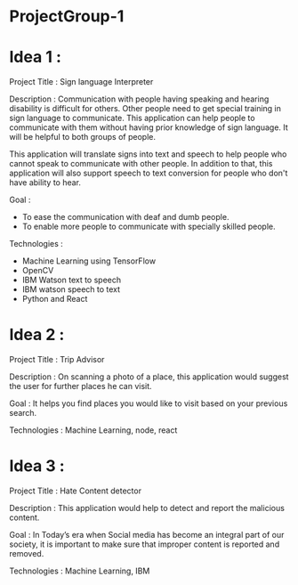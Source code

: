 # ProjectGroup-1

# Idea 1 :

Project Title : Sign language Interpreter

Description :
Communication with people having speaking and hearing  disability is difficult for others. Other people need to get special training in sign language to communicate. This application can help people to communicate with them without having prior knowledge of sign language. It will be helpful to both groups of people.

This application will translate signs into text and speech to help people who cannot speak to communicate with other people. In addition to that, this application will also support speech to text conversion for people who don't have ability to hear.

Goal :
 - To ease the communication with deaf and dumb people. 
 - To enable more people to communicate with specially skilled people. 

Technologies :  
 - Machine Learning using TensorFlow
 - OpenCV
 - IBM Watson text to speech
 - IBM watson speech to text
 - Python and React

 
# Idea 2 :
Project Title : Trip Advisor

Description :
On scanning a photo of a place, this application would suggest the user for further places he can visit.

Goal : 
It helps you find places you would like to visit based on your previous search.

Technologies : 
Machine Learning, node, react
 
# Idea 3 :
Project Title :  Hate Content detector

Description : 
This application would help to detect and report the malicious content.

Goal :
In Today’s era when Social media has become an integral part of our society, it is important to make sure that improper content is reported and removed.

Technologies :
Machine Learning, IBM 
